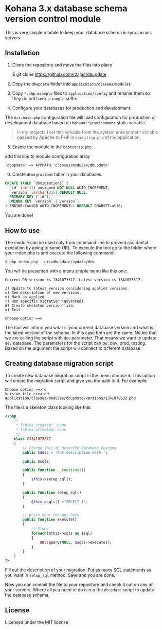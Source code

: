 Kohana 3.x database schema version control module
=================================================

This is very simple module to keep your database schema in sync across servers

Installation
-------------

1. Clone the repository and move the files into place

	$ git clone https://github.com/rzajac/dbupdate

2. Copy the `dbupdate` folder into `application/classes/modules`

3. Copy `*.php.example` files to `application/config` and rename them so they do not have `.example` suffix

4. Configure your databases for production and development.

The `database.php` configuration file will load configuration for production or development database based on `Kohana::$environment` static variable.

> In my projects I set this variable from the system environment variable passed by Apache to PHP in `bootstrap.php` of my application.

5. Enable the module in the `bootstrap.php`

add this line to module configuration array

	'dbupdate' => APPPATH.'classes/modules/dbupdate'

6. Create `dbmigrations` table in your databases.

```sql
CREATE TABLE `dbmigrations` (
  `id` int(11) unsigned NOT NULL AUTO_INCREMENT,
  `version` varchar(255) DEFAULT NULL,
  PRIMARY KEY (`id`),
  UNIQUE KEY `version` (`version`)
) ENGINE=InnoDB AUTO_INCREMENT=1 DEFAULT CHARSET=utf8;
```

You are done!

How to use
----------

The module can be used only from command line to prevent accidental execution by going to some URL. To execute the tool go to the folder where your index.php is and execute the following command:

	$ php index.php --uri=dbupdate/update/dev

You will be presented with a menu simple menu like this one:

	Current DB version is 1341073317. Latest version is 1341073317.

	z) Update to latest version considering applied versions.
	c) See description of new versions.
	m) Mark as applied
	r) Run specific migration (advanced)
	d) Create skeleton version file.
	x) Exit

	Choose option ==>

The tool will inform you what is your current database version and what is the latest version of the schema. In this case both are the same. Notice that we are calling the script with `dev` parameter. That means we want to update `dev` database. The parameters for the script can be: dev, prod, testing. Based on the argument the script will connect to different database.

Creating database migration script
----------------------------------

To create new database migration script in the menu choose `d`. This option will create the migration script and give you the path to it. For example:

	Choose option ==> d
	Version file created: application/classes/modules/dbupdate/versions/1341078532.php

The file is a skeleton class looking like this:

```php
<?php
	/*
	 * Tables created:  none
	 * Tables affected: none
	 */
	class C1341073317
	{
		// Change this to describe database changes
		public $desc = 'Put description here.';

		public $sqls;

		public function __construct()
		{
			$this->setup_sql();
		}

		public function setup_sql()
		{
			$this->sqls[] ="SELECT 1";
		}

		// Write your changes here
		public function execute()
		{
			// Stubs
			foreach($this->sqls as $sql)
			{
				DB::query(NULL, $sql)->execute();
			}
		}
	}
?>
```

Fill out the description of your migration. Put as many SQL statements as you want in `setup_sql` method. Save and you are done.

Now you can commit the file to your repository and check it out on any of your servers. Where all you need to do is run the `dbupdate` script to update the database schema.

License
-------

Licensed under the MIT license
